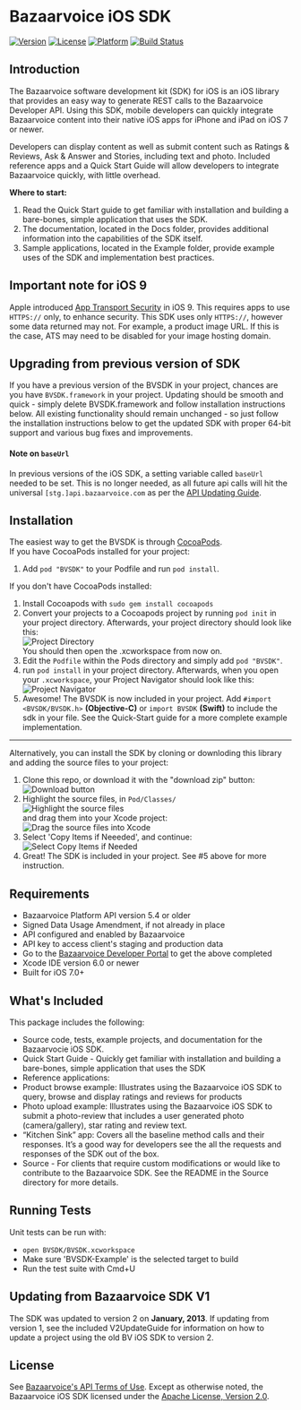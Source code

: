 
# Bazaarvoice iOS SDK 
[![Version](https://img.shields.io/cocoapods/v/BVSDK.svg?style=flat)](http://cocoadocs.org/docsets/BVSDK)
[![License](https://img.shields.io/cocoapods/l/BVSDK.svg?style=flat)](http://cocoadocs.org/docsets/BVSDK)
[![Platform](https://img.shields.io/cocoapods/p/BVSDK.svg?style=flat)](http://cocoadocs.org/docsets/BVSDK)
[![Build Status](https://travis-ci.org/bazaarvoice/bv-ios-sdk-dev.svg?branch=master)](https://travis-ci.org/bazaarvoice/bv-ios-sdk-dev)

## Introduction
The Bazaarvoice software development kit (SDK) for iOS is an iOS library that provides an easy way to generate REST calls to the Bazaarvoice Developer API. Using this SDK, mobile developers can quickly integrate Bazaarvoice content into their native iOS apps for iPhone and iPad on iOS 7 or newer.

Developers can display content as well as submit content such as Ratings & Reviews, Ask & Answer and Stories, including text and photo. Included reference apps and a Quick Start Guide will allow developers to integrate Bazaarvoice quickly, with little overhead.


**Where to start:**  
1. Read the Quick Start guide to get familiar with installation and building a bare-bones, simple application that uses the SDK.  
2. The documentation, located in the Docs folder, provides additional information into the capabilities of the SDK itself.  
3. Sample applications, located in the Example folder, provide example uses of the SDK and implementation best practices.   


## Important note for iOS 9
Apple introduced [App Transport Security](https://developer.apple.com/library/prerelease/ios/releasenotes/General/WhatsNewIniOS/Articles/iOS9.html#//apple_ref/doc/uid/TP40016198-SW14) in iOS 9. This requires apps to use `HTTPS://` only, to enhance security. This SDK uses only `HTTPS://`, however some data returned may not. For example, a product image URL. If this is the case, ATS may need to be disabled for your image hosting domain.  


## Upgrading from previous version of SDK
If you have a previous version of the BVSDK in your project, chances are you have `BVSDK.framework` in your project. Updating should be smooth and quick - simply delete BVSDK.framework and follow installation instructions below. All existing functionality should remain unchanged - so just follow the installation instructions below to get the updated SDK with proper 64-bit support and various bug fixes and improvements.

#### Note on `baseUrl`

In previous versions of the iOS SDK, a setting variable called `baseUrl` needed to be set. This is no longer needed, as all future api calls will hit the universal `[stg.]api.bazaarvoice.com` as per the [API Updating Guide](https://developer.bazaarvoice.com/apis/conversations/upgrading/upgrade_guide).

## Installation

The easiest way to get the BVSDK is through [CocoaPods](http://cocoapods.org).  
If you have CocoaPods installed for your project:  
1. Add `pod "BVSDK"` to your Podfile and run `pod install`.   

If you don't have CocoaPods installed:  
1. Install Cocoapods with `sudo gem install cocoapods`  
2. Convert your projects to a Cocoapods project by running `pod init` in your project directory. Afterwards, your project directory should look like this:    
![Project Directory](http://i.imgur.com/VL2SrBA.png)    
You should then open the .xcworkspace from now on.  
3. Edit the `Podfile` within the Pods directory and simply add `pod "BVSDK"`.  
4. run `pod install` in your project directory. Afterwards, when you open your `.xcworkspace`, your Project Navigator should look like this:    
![Project Navigator](http://i.imgur.com/1X24P4f.png)  
5. Awesome! The BVSDK is now included in your project. Add `#import <BVSDK/BVSDK.h>` **(Objective-C)** or `import BVSDK` **(Swift)** to include the sdk in your file. See the Quick-Start guide for a more complete example implementation.  
***  
Alternatively, you can install the SDK by cloning or downloding this library and adding the source files to your project:  
1. Clone this repo, or download it with the "download zip" button:    
![Download button](http://i.imgur.com/q3HUYCY.png)  
2. Highlight the source files, in `Pod/Classes/`  
![Highlight the source files](http://i.imgur.com/BzE4GPa.png)    
and drag them into your Xcode project:  
![Drag the source files into Xcode](http://i.imgur.com/SrsR0UH.png)  
3. Select 'Copy Items if Neeeded', and continue:  
![Select Copy Items if Needed](http://i.imgur.com/e4K1FI8.png)  
4. Great! The SDK is included in your project. See #5 above for more instruction.  

## Requirements
* Bazaarvoice Platform API version 5.4 or older  
* Signed Data Usage Amendment, if not already in place  
* API configured and enabled by Bazaarvoice  
* API key to access client's staging and production data  
* Go to the [Bazaarvoice Developer Portal](http://developer.bazaarvoice.com) to get the above completed  
* Xcode IDE version 6.0 or newer  
* Built for iOS 7.0+  

## What's Included
This package includes the following:  

* Source code, tests, example projects, and documentation for the Bazaarvocie iOS SDK.  
* Quick Start Guide - Quickly get familiar with installation and building a bare-bones, simple application that uses the SDK  
* Reference applications:  
 * Product browse example: Illustrates using the Bazaarvoice iOS SDK to query, browse and display ratings and reviews for products  
 * Photo upload example: Illustrates using the Bazaarvoice iOS SDK to submit a photo-review that includes a user generated photo (camera/gallery), star rating and review text.  
 * “Kitchen Sink” app: Covers all the baseline method calls and their responses. It’s a good way for developers see the all the requests and responses of the SDK out of the box.  
 * Source - For clients that require custom modifications or would like to contribute to the Bazaarvoice SDK.  See the README in the Source directory for more details.  

## Running Tests  
Unit tests can be run with:  
* `open BVSDK/BVSDK.xcworkspace`  
* Make sure 'BVSDK-Example' is the selected target to build  
* Run the test suite with Cmd+U  

## Updating from Bazaarvoice SDK V1
The SDK was updated to version 2 on **January, 2013**. If updating from version 1, see the included V2UpdateGuide for information on how to update a project using the old BV iOS SDK to version 2.

## License
See [Bazaarvoice's API Terms of Use](https://developer.bazaarvoice.com/legal/terms_of_use). Except as otherwise noted, the Bazaarvoice iOS SDK licensed under the [Apache License, Version 2.0](http://www.apache.org/licenses/LICENSE-2.0.html).
